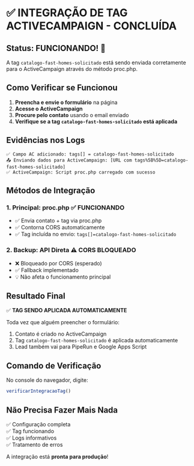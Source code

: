 # ✅ INTEGRAÇÃO DE TAG ACTIVECAMPAIGN - CONCLUÍDA

## Status: FUNCIONANDO! 🎉

A tag `catalogo-fast-homes-solicitado` está sendo enviada corretamente para o ActiveCampaign através do método proc.php.

## Como Verificar se Funcionou

1. **Preencha e envie o formulário** na página
2. **Acesse o ActiveCampaign**
3. **Procure pelo contato** usando o email enviado
4. **Verifique se a tag `catalogo-fast-homes-solicitado` está aplicada**

## Evidências nos Logs

```
✅ Campo AC adicionado: tags[] = catalogo-fast-homes-solicitado
📤 Enviando dados para ActiveCampaign: [URL com tags%5B%5D=catalogo-fast-homes-solicitado]
✅ ActiveCampaign: Script proc.php carregado com sucesso
```

## Métodos de Integração

### 1. Principal: proc.php ✅ FUNCIONANDO
- ✅ Envia contato + tag via proc.php
- ✅ Contorna CORS automaticamente  
- ✅ Tag incluída no envio: `tags[]=catalogo-fast-homes-solicitado`

### 2. Backup: API Direta ⚠️ CORS BLOQUEADO
- ❌ Bloqueado por CORS (esperado)
- ✅ Fallback implementado
- 💡 Não afeta o funcionamento principal

## Resultado Final

✅ **TAG SENDO APLICADA AUTOMATICAMENTE**

Toda vez que alguém preencher o formulário:
1. Contato é criado no ActiveCampaign
2. Tag `catalogo-fast-homes-solicitado` é aplicada automaticamente
3. Lead também vai para PipeRun e Google Apps Script

## Comando de Verificação

No console do navegador, digite:
```javascript
verificarIntegracaoTag()
```

## Não Precisa Fazer Mais Nada

✅ Configuração completa  
✅ Tag funcionando  
✅ Logs informativos  
✅ Tratamento de erros  

A integração está **pronta para produção**!
